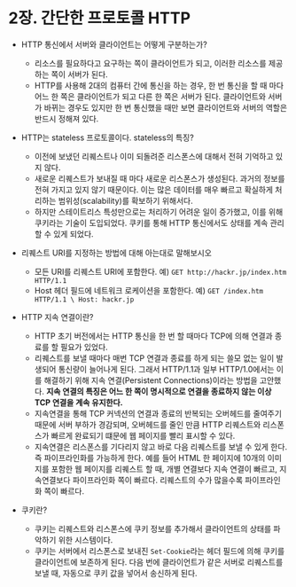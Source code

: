 # 2장. 간단한 프로토콜 HTTP

- HTTP 통신에서 서버와 클라이언트는 어떻게 구분하는가?

  - 리소스를 필요하다고 요구하는 쪽이 클라이언트가 되고, 이러한 리소스를 제공하는 쪽이 서버가 된다.
  - HTTP를 사용해 2대의 컴퓨터 간에 통신을 하는 경우, 한 번 통신을 할 때 마다 어느 한 쪽은 클라이언트가 되고 다른 한 쪽은 서버가 된다. 클라이언트와 서버가 바뀌는 경우도 있지만 한 번 통신했을 때만 보면 클라이언트와 서버의 역할은 반드시 정해져 있다.

- HTTP는 stateless 프로토콜이다. stateless의 특징?

  - 이전에 보냈던 리퀘스트나 이미 되돌려준 리스폰스에 대해서 전혀 기억하고 있지 않다.
  - 새로운 리퀘스트가 보내질 때 마다 새로운 리스폰스가 생성된다. 과거의 정보를 전혀 가지고 있지 않기 때문이다. 이는 많은 데이터를 매우 빠르고 확실하게 처리하는 범위성(scalability)를 확보하기 위해서다.
  - 하지만 스테이트리스 특성만으로는 처리하기 어려운 일이 증가했고, 이를 위해 쿠키라는 기술이 도입되었다. 쿠키를 통해 HTTP 통신에서도 상태를 계속 관리할 수 있게 되었다.

- 리퀘스트 URI를 지정하는 방법에 대해 아는대로 말해보시오

  - 모든 URI를 리퀘스트 URI에 포함한다. 예) `GET http://hackr.jp/index.htm HTTP/1.1`
  - Host 헤더 필드에 네트워크 로케이션을 포함한다. 예) `GET /index.htm HTTP/1.1 \ Host: hackr.jp`

- HTTP 지속 연결이란?

  - HTTP 초기 버전에서는 HTTP 통신을 한 번 할 때마다 TCP에 의해 연결과 종료를 할 필요가 있었다.
  - 리퀘스트를 보낼 때마다 매번 TCP 연결과 종료를 하게 되는 쓸모 없는 일이 발생되어 통신량이 늘어나게 된다. 그래서 HTTP/1.1과 일부 HTTP/1.0에서는 이를 해결하기 위해 지속 연결(Persistent Connections)이라는 방법을 고안했다. **지속 연결의 특징은 어느 한 쪽이 명시적으로 연결을 종료하지 않는 이상 TCP 연결을 계속 유지한다.**
  - 지속연결을 통해 TCP 커넥션의 연결과 종료의 반복되는 오버헤드를 줄여주기 때문에 서버 부하가 경감되며, 오버헤드를 줄인 만큼 HTTP 리퀘스트와 리스폰스가 빠르게 완료되기 떄문에 웹 페이지를 빨리 표시할 수 있다.
  - 지속연결은 리스폰스를 기다리지 않고 바로 다음 리퀘스트를 보낼 수 있게 한다. 즉 파이프라인화를 가능하게 한다. 예를 들어 HTML 한 페이지에 10개의 이미지를 포함한 웹 페이지를 리퀘스트 할 때, 개별 연결보다 지속 연결이 빠르고, 지속연결보다 파이프라인화 쪽이 빠르다. 리퀘스트의 수가 많을수록 파이프라인화 쪽이 빠르다.

- 쿠키란?
  - 쿠키는 리퀘스트와 리스폰스에 쿠키 정보를 추가해서 클라이언트의 상태를 파악하기 위한 시스템이다.
  - 쿠키는 서버에서 리스폰스로 보내진 `Set-Cookie`라는 헤더 필드에 의해 쿠키를 클라이언트에 보존하게 된다. 다음 번에 클라이언트가 같은 서버로 리퀘스트를 보낼 때, 자동으로 쿠키 값을 넣어서 송신하게 된다.
